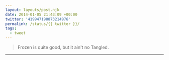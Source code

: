 ```yaml
---
layout: layouts/post.njk
date: 2014-01-05 21:43:09 +00:00
twitter: '419947198873214976'
permalink: /status/{{ twitter }}/
tags: 
  - tweet
---
```


> Frozen is quite good, but it ain't no Tangled.

---
